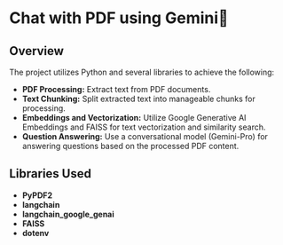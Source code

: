 # Chat with PDF using Gemini💁

## Overview

The project utilizes Python and several libraries to achieve the following:

- **PDF Processing:** Extract text from PDF documents.
- **Text Chunking:** Split extracted text into manageable chunks for processing.
- **Embeddings and Vectorization:** Utilize Google Generative AI Embeddings and FAISS for text vectorization and similarity search.
- **Question Answering:** Use a conversational model (Gemini-Pro) for answering questions based on the processed PDF content.

## Libraries Used

- **PyPDF2**
- **langchain**
- **langchain_google_genai**
- **FAISS**
- **dotenv**

